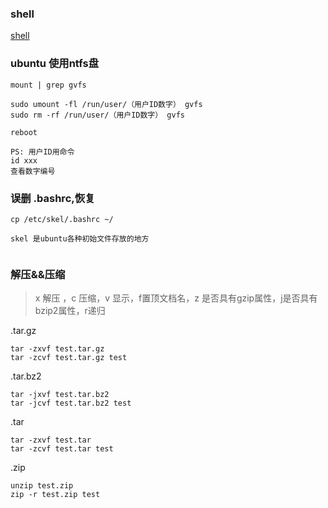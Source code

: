 ### shell

[shell](./shell.md)

### ubuntu 使用ntfs盘
```
mount | grep gvfs

sudo umount -fl /run/user/（用户ID数字） gvfs
sudo rm -rf /run/user/（用户ID数字） gvfs

reboot

PS: 用户ID用命令
id xxx
查看数字编号

```

### 误删 .bashrc,恢复

```
cp /etc/skel/.bashrc ~/

skel 是ubuntu各种初始文件存放的地方


```
### 解压&&压缩
> x 解压 ，c 压缩，v 显示，f置顶文档名，z 是否具有gzip属性，j是否具有bzip2属性，r递归

.tar.gz
```
tar -zxvf test.tar.gz
tar -zcvf test.tar.gz test
```

.tar.bz2
```
tar -jxvf test.tar.bz2
tar -jcvf test.tar.bz2 test
```
.tar
```
tar -zxvf test.tar
tar -zcvf test.tar test
```
.zip
```
unzip test.zip
zip -r test.zip test
```





